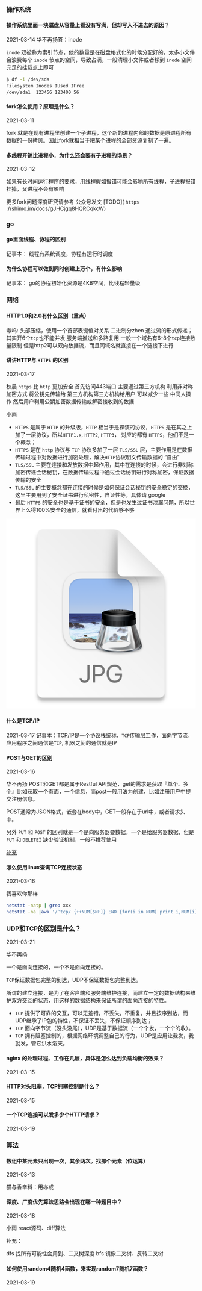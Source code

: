 ### 操作系统

#### 操作系统里面一块磁盘从容量上看没有写满，但却写入不进去的原因？

2021-03-14
华不再扬答：inode

`inode` 双被称为索引节点，他的数量是在磁盘格式化的时候分配好的，太多小文件会浪费每个 `inode` 节点的空间，导致占满，一般清理小文件或者移到 `inode` 空间充足的挂载点上即可

``` BASH
$ df -i /dev/sda
Filesystem Inodes IUsed IFree
/dev/sda1  123456 123400 56
```

#### fork怎么使用？原理是什么？

2021-03-11

fork 就是在现有进程里创建一个子进程，这个新的进程内部的数据是原进程所有数据的一份拷贝。因此fork就相当于把某个进程的全部资源复制了一遍。

#### 多线程开销比进程小，为什么还会要有子进程的场景？

2021-03-12
  
如果有长时间运行程序的要求，用线程假如报错可能会影响所有线程，子进程报错挂掉，父进程不会有影响

更多fork问题深度研究请参考 公众号发文 [TODO]( `https` ://shimo.im/docs/gJHCjgq8HQRCqkcW)

### go

#### go里面线程、协程的区别

记事本：
线程有系统调度，协程有运行时调度

#### 为什么协程可以做到同时创建上万个，有什么影响

记事本：
go的协程初始化资源是4KB空间，比线程轻量级

### 网络

#### HTTP1.0和2.0有什么区别（重点）

嗷呜:
头部压缩，使用一个首部表键值对关系
二进制分zhen
通过流的形式传递；其实开6个`tcp`也不能并发
服务端推送和多路复用
一般一个域名有6-8个`tcp`连接数量限制
但是http2可以双向数据流，而且同域名就直接在一个链接下进行

#### 讲讲HTTP与 `HTTPS` 的区别

2021-03-17 

秋晨
`https` 比 `http` 更加安全  首先访问443端口  主要通过第三方机构  利用非对称加密方式  将公钥先传输给  第三方机构第三方机构给用户   可以减少一些  中间人操作  然后用户利用公钥加密数据传输或解密接收到的数据

小雨

* `HTTPS` 是属于 `HTTP` 的升级版，`HTTP` 相当于是裸装的协议，`HTTPS` 是在其之上加了一层协议，所以`HTTP1.x`,  `HTTP2`, `HTTP3`， 对应的都有 `HTTPS`，他们不是一个概念；
* `HTTPS` 是在 `http` 协议与 `TCP` 协议多加了一层 `TLS/SSL` 层，主要作用是在数据传输过程中对数据进行加密处理，解决`HTTP`协议明文传输数据的 “自由”
* `TLS/SSL` 主要在连接和发放数据中起作用，其中在连接的时候，会进行非对称加密传递会话秘钥，在数据传输过程中通过会话秘钥进行对称加密，保证数据传输的安全
* `TLS/SSL` 的主要概念都在连接的时候是如何保证会话秘钥的安全稳定的交换，这里主要用到了安全证书进行私密性，自证性等，具体请 google
* 最后 `HTTPS` 的安全也是基于证书的安全，但是也发生过证书泄漏问题，所以世界上么得100%安全的通信，就看付出的代价够不够


![](../../res/2021-03-17-20-05-31.png)

#### 什么是TCP/IP

2021-03-17
记事本：TCP/IP是一个协议栈统称，`TCP`传输层工作，面向字节流，应用程序之间通信是`TCP`, 机器之间的通信就是IP

#### POST与GET的区别

2021-03-16

华不再扬
POST和GET都是属于Restful API规范，get的需求是获取『单个、多个』比如获取一个页面，一个信息，而post一般用法为创建，比如注册用户中提交注册信息。

POST通常为JSON格式，嵌套在body中，GET一般存在于url中，或者请求头中。

另外 `PUT` 和 `POST` 的区别就是一个是向服务器要数据，一个是给服务器数据，但是 `PUT` 和 `DELETEÏ` 缺少验证机制，一般不推荐使用

[补充](https://www.cyc2018.xyz/%E8%AE%A1%E7%AE%97%E6%9C%BA%E5%9F%BA%E7%A1%80/HTTP/HTTP.html#get)

#### 怎么使用linux查询TCP连接状态

2021-03-16

我喜欢你那样

``` bash
netstat -natp | grep xxx
netstat -na |awk '/^tcp/ {++NUM[$NF]} END {for(i in NUM) print i,NUM[i]}'
```

### UDP和TCP的区别是什么？

2021-03-21

华不再扬

一个是面向连接的，一个不是面向连接的。

`TCP`保证数据包完整的到达，UDP不保证数据包完整到达。

所谓的建立连接，是为了在客户端和服务端维护连接，而建立一定的数据结构来维护双方交互的状态，用这样的数据结构来保证所谓的面向连接的特性。

* `TCP` 提供了可靠的交互，可以无差错，不丢失，不重复，并且按序到达，而UDP继承了IP包的特性，不保证不丢失，不保证顺序到达；
* `TCP` 面向字节流（没头没尾），UDP是基于数据流（一个个发，一个个的收）。
* `TCP` 拥有阻塞控制的，根据网络环境调整自己的行为，UDP是应用让我发，我就发，管它洪水滔天。

#### nginx 的处理过程、工作在几层，具体是怎么达到负载均衡的效果？

2021-03-15

#### HTTP对头阻塞，TCP拥塞控制是什么？

2021-03-15

#### 一个TCP连接可以发多少个HTTP请求？

2021-03-19

### 算法

#### 数组中某元素只出现一次，其余两次。找那个元素（位运算） 

2021-03-13

猫与香辛料：用亦或

#### 深度、广度优先算法思路会出现在哪一种题目中？

2021-03-18

小雨
react源码、diff算法

补充：

dfs 找所有可能性会用到、二叉树深度 
bfs 镜像二叉树、反转二叉树

#### 如何使用random4随机4函数，来实现random7随机7函数？

2021-03-19
